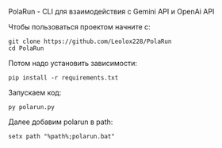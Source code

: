 PolaRun - CLI для взаимодействия с Gemini API и OpenAi API

Чтобы пользоваться проектом начните с:

```bah
git clone https://github.com/Leolox228/PolaRun
cd PolaRun
```

Потом надо установить зависимости:

```bah
pip install -r requirements.txt
```

Запускаем код:
```bah
py polarun.py
```

Далее добавим polarun в path:
```path
setx path "%path%;polarun.bat"
```

